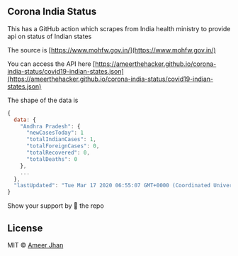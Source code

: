 ## Corona India Status

This has a GitHub action which scrapes from India health ministry to provide api on status of Indian states

The source is [https://www.mohfw.gov.in/](https://www.mohfw.gov.in/)

You can access the API here
[https://ameerthehacker.github.io/corona-india-status/covid19-indian-states.json](https://ameerthehacker.github.io/corona-india-status/covid19-indian-states.json)

The shape of the data is

```js
{
  data: {
    "Andhra Pradesh": {
      "newCasesToday": 1
      "totalIndianCases": 1,
      "totalForeignCases": 0,
      "totalRecovered": 0,
      "totalDeaths": 0
    },
    ...
  },
  "lastUpdated": "Tue Mar 17 2020 06:55:07 GMT+0000 (Coordinated Universal Time)"
}
```

Show your support by 🌟 the repo

## License

MIT © [Ameer Jhan](mailto:ameerjhanprof@gmail.com)
